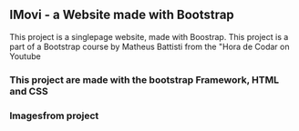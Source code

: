 ## IMovi - a Website made with Bootstrap


 This project is a singlepage website, made with Boostrap. This project is a part of a Bootstrap course by Matheus Battisti from the "Hora de Codar on Youtube

### This project are made with the bootstrap Framework, HTML and CSS

### Imagesfrom project




